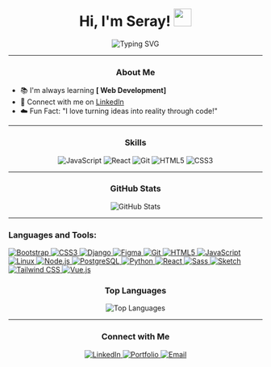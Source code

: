 <h1 align="center">Hi, I'm Seray! <img src="https://media.giphy.com/media/hvRJCLFzcasrR4ia7z/giphy.gif" width="35"></h1>

<p align="center">
  <img src="https://readme-typing-svg.herokuapp.com?font=Fira+Code&weight=500&size=24&duration=4000&pause=500&color=F75C7E&center=true&vCenter=true&width=435&lines=Passionate+about+Coding!;Always+Learning+New+Things;Building+Awesome+Projects" alt="Typing SVG">
</p>

---

<h3 align="center">About Me</h3>

- 📚 I'm always learning **[ Web Development]**
- 🔗 Connect with me on [LinkedIn](https://www.linkedin.com/in/seray-ozpirildak/)
- ☁️ Fun Fact: "I love turning ideas into reality through code!"

---

<h3 align="center">Skills</h3>

<p align="center">
<!--   <img src="https://img.shields.io/badge/Python-3670A0?style=for-the-badge&logo=python&logoColor=ffdd54" alt="Python"> -->
  <img src="https://img.shields.io/badge/JavaScript-F7DF1E?style=for-the-badge&logo=javascript&logoColor=black" alt="JavaScript">
  <img src="https://img.shields.io/badge/React-20232A?style=for-the-badge&logo=react&logoColor=61DAFB" alt="React">
  <img src="https://img.shields.io/badge/Git-F05032?style=for-the-badge&logo=git&logoColor=white" alt="Git">
  <img src="https://img.shields.io/badge/HTML5-E34F26?style=for-the-badge&logo=html5&logoColor=white" alt="HTML5">
  <img src="https://img.shields.io/badge/CSS3-1572B6?style=for-the-badge&logo=css3&logoColor=white" alt="CSS3">
</p>

---

<h3 align="center">GitHub Stats</h3>

<p align="center">
  <img src="https://github-readme-stats.vercel.app/api?username=SerayKrpnl&show_icons=true&theme=radical" alt="GitHub Stats">
</p>

---
### Languages and Tools:
<p align="center">
<div class="flex flex-wrap items-center gap-4">
  <a href="https://getbootstrap.com" target="_blank" rel="noopener noreferrer">
    <img src="https://cdn.jsdelivr.net/gh/devicons/devicon/icons/bootstrap/bootstrap-plain.svg" alt="Bootstrap" class="w-12 h-12" />
  </a>
  <a href="https://developer.mozilla.org/en-US/docs/Web/CSS" target="_blank" rel="noopener noreferrer">
    <img src="https://cdn.jsdelivr.net/gh/devicons/devicon/icons/css3/css3-original.svg" alt="CSS3" class="w-12 h-12" />
  </a>
  <a href="https://www.djangoproject.com/" target="_blank" rel="noopener noreferrer">
    <img src="https://cdn.jsdelivr.net/gh/devicons/devicon/icons/django/django-plain.svg" alt="Django" class="w-12 h-12" />
  </a>
  <a href="https://www.figma.com/" target="_blank" rel="noopener noreferrer">
    <img src="https://cdn.jsdelivr.net/gh/devicons/devicon/icons/figma/figma-original.svg" alt="Figma" class="w-12 h-12" />
  </a>
  <a href="https://git-scm.com/" target="_blank" rel="noopener noreferrer">
    <img src="https://cdn.jsdelivr.net/gh/devicons/devicon/icons/git/git-original.svg" alt="Git" class="w-12 h-12" />
  </a>
  <a href="https://developer.mozilla.org/en-US/docs/Web/HTML" target="_blank" rel="noopener noreferrer">
    <img src="https://cdn.jsdelivr.net/gh/devicons/devicon/icons/html5/html5-original.svg" alt="HTML5" class="w-12 h-12" />
  </a>
  <a href="https://developer.mozilla.org/en-US/docs/Web/JavaScript" target="_blank" rel="noopener noreferrer">
    <img src="https://cdn.jsdelivr.net/gh/devicons/devicon/icons/javascript/javascript-original.svg" alt="JavaScript" class="w-12 h-12" />
  </a>
  <a href="https://www.linux.org/" target="_blank" rel="noopener noreferrer">
    <img src="https://cdn.jsdelivr.net/gh/devicons/devicon/icons/linux/linux-original.svg" alt="Linux" class="w-12 h-12" />
  </a>
  <a href="https://nodejs.org/" target="_blank" rel="noopener noreferrer">
    <img src="https://cdn.jsdelivr.net/gh/devicons/devicon/icons/nodejs/nodejs-original.svg" alt="Node.js" class="w-12 h-12" />
  </a>
  <a href="https://www.postgresql.org/" target="_blank" rel="noopener noreferrer">
    <img src="https://cdn.jsdelivr.net/gh/devicons/devicon/icons/postgresql/postgresql-original.svg" alt="PostgreSQL" class="w-12 h-12" />
  </a>
  <a href="https://www.python.org/" target="_blank" rel="noopener noreferrer">
    <img src="https://cdn.jsdelivr.net/gh/devicons/devicon/icons/python/python-original.svg" alt="Python" class="w-12 h-12" />
  </a>
  <a href="https://reactjs.org/" target="_blank" rel="noopener noreferrer">
    <img src="https://cdn.jsdelivr.net/gh/devicons/devicon/icons/react/react-original.svg" alt="React" class="w-12 h-12" />
  </a>
  <a href="https://sass-lang.com/" target="_blank" rel="noopener noreferrer">
    <img src="https://cdn.jsdelivr.net/gh/devicons/devicon/icons/sass/sass-original.svg" alt="Sass" class="w-12 h-12" />
  </a>
  <a href="https://www.sketch.com/" target="_blank" rel="noopener noreferrer">
    <img src="https://cdn.jsdelivr.net/gh/devicons/devicon/icons/sketch/sketch-original.svg" alt="Sketch" class="w-12 h-12" />
  </a>
  <a href="https://tailwindcss.com/" target="_blank" rel="noopener noreferrer">
    <img src="https://cdn.jsdelivr.net/gh/devicons/devicon/icons/tailwindcss/tailwindcss-plain.svg" alt="Tailwind CSS" class="w-12 h-12" />
  </a>
  <a href="https://vuejs.org/" target="_blank" rel="noopener noreferrer">
    <img src="https://cdn.jsdelivr.net/gh/devicons/devicon/icons/vuejs/vuejs-original.svg" alt="Vue.js" class="w-12 h-12" />
  </a>
</div>
</p>



<h3 align="center">Top Languages</h3>

<p align="center">
  <img src="https://github-readme-stats.vercel.app/api/top-langs/?username=SerayKrpnl&layout=compact&theme=radical" alt="Top Languages">
</p>


---

<h3 align="center">Connect with Me</h3>

<p align="center">
  <a href="https://www.linkedin.com/in/seray-ozpirildak/">
    <img src="https://img.shields.io/badge/LinkedIn-0077B5?style=for-the-badge&logo=linkedin&logoColor=white" alt="LinkedIn">
  </a>
  <a href="#">
    <img src="https://img.shields.io/badge/Portfolio-000?style=for-the-badge&logo=firefox&logoColor=white" alt="Portfolio">
  </a>
  <a href="mailto:seray.ozpirildak@gmail.com">
    <img src="https://img.shields.io/badge/Email-D14836?style=for-the-badge&logo=gmail&logoColor=white" alt="Email">
  </a>
</p>
